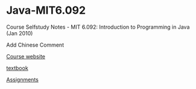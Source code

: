 # Java-MIT6.092
Course Selfstudy Notes - MIT 6.092: Introduction to Programming in Java (Jan 2010)

Add Chinese Comment

[Course website](https://ocw.mit.edu/courses/6-092-introduction-to-programming-in-java-january-iap-2010/pages/syllabus/)

[textbook](https://greenteapress.com/wp/think-java/)

[Assignments](https://ocw.mit.edu/courses/6-092-introduction-to-programming-in-java-january-iap-2010/pages/assignments/)
